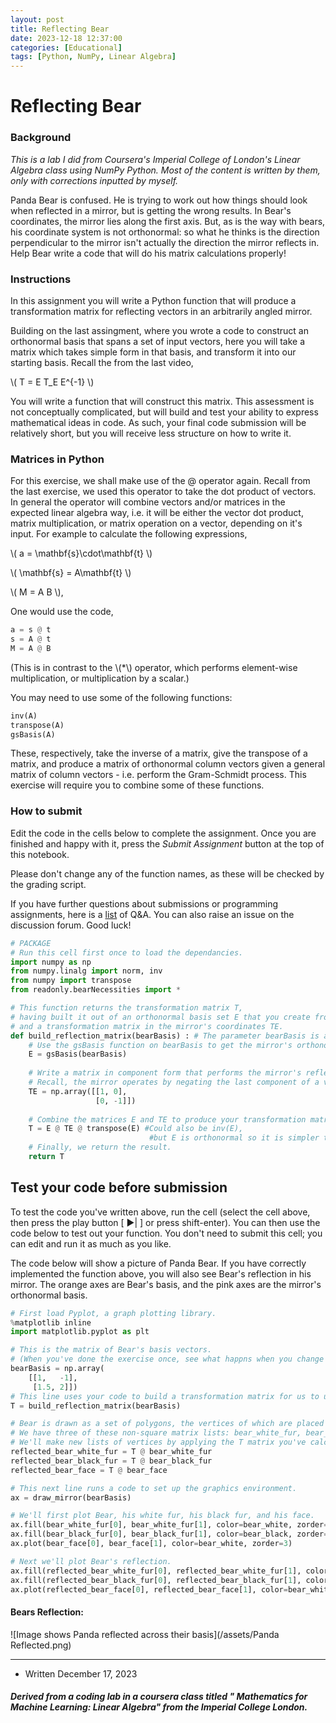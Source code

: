 ```yaml
---
layout: post
title: Reflecting Bear 
date: 2023-12-18 12:37:00
categories: [Educational]
tags: [Python, NumPy, Linear Algebra]
---
```


# Reflecting Bear
### Background
*This is a lab I did from Coursera's Imperial College of London's Linear Algebra class using NumPy Python. Most of the content is written by them, only with corrections inputted by myself.*

Panda Bear is confused. He is trying to work out how things should look when reflected in a mirror, but is getting the wrong results. In Bear's coordinates, the mirror lies along the first axis. But, as is the way with bears, his coordinate system is not orthonormal: so what he thinks is the direction perpendicular to the mirror isn't actually the direction the mirror reflects in. Help Bear write a code that will do his matrix calculations properly!

### Instructions
In this assignment you will write a Python function that will produce a transformation matrix for reflecting vectors in an arbitrarily angled mirror.

Building on the last assingment, where you wrote a code to construct an orthonormal basis that spans a set of input vectors, here you will take a matrix which takes simple form in that basis, and transform it into our starting basis. Recall the from the last video,

\\( T = E T_E E^{-1} \\)

You will write a function that will construct this matrix.
This assessment is not conceptually complicated, but will build and test your ability to express mathematical ideas in code.
As such, your final code submission will be relatively short, but you will receive less structure on how to write it.

### Matrices in Python
For this exercise, we shall make use of the @ operator again.
Recall from the last exercise, we used this operator to take the dot product of vectors.
In general the operator will combine vectors and/or matrices in the expected linear algebra way,
i.e. it will be either the vector dot product, matrix multiplication, or matrix operation on a vector, depending on it's input.
For example to calculate the following expressions,

\\( a = \mathbf{s}\cdot\mathbf{t} \\)

\\( \mathbf{s} = A\mathbf{t} \\)

\\( M = A B \\),

One would use the code,
```python
a = s @ t
s = A @ t
M = A @ B
```
(This is in contrast to the \\(*\\) operator, which performs element-wise multiplication, or multiplication by a scalar.)

You may need to use some of the following functions:
```python
inv(A)
transpose(A)
gsBasis(A)
```
These, respectively, take the inverse of a matrix, give the transpose of a matrix, and produce a matrix of orthonormal column vectors given a general matrix of column vectors - i.e. perform the Gram-Schmidt process.
This exercise will require you to combine some of these functions.

### How to submit
Edit the code in the cells below to complete the assignment.
Once you are finished and happy with it, press the *Submit Assignment* button at the top of this notebook.

Please don't change any of the function names, as these will be checked by the grading script.

If you have further questions about submissions or programming assignments, here is a [list](https://www.coursera.org/learn/linear-algebra-machine-learning/discussions/weeks/1/threads/jB4klkn5EeibtBIQyzFmQg) of Q&A. You can also raise an issue on the discussion forum. Good luck!


```python
# PACKAGE
# Run this cell first once to load the dependancies.
import numpy as np
from numpy.linalg import norm, inv
from numpy import transpose
from readonly.bearNecessities import *
```

```python
# This function returns the transformation matrix T,
# having built it out of an orthonormal basis set E that you create from Bear's Basis
# and a transformation matrix in the mirror's coordinates TE.
def build_reflection_matrix(bearBasis) : # The parameter bearBasis is a 2×2 matrix that is passed to the function.
    # Use the gsBasis function on bearBasis to get the mirror's orthonormal basis.
    E = gsBasis(bearBasis)
    
    # Write a matrix in component form that performs the mirror's reflection in the mirror's basis.
    # Recall, the mirror operates by negating the last component of a vector.
    TE = np.array([[1, 0],
                   [0, -1]])
    
    # Combine the matrices E and TE to produce your transformation matrix.
    T = E @ TE @ transpose(E) #Could also be inv(E), 
                               #but E is orthonormal so it is simpler to use transpose 
    # Finally, we return the result. 
    return T
```

## Test your code before submission
To test the code you've written above, run the cell (select the cell above, then press the play button [ ▶| ] or press shift-enter).
You can then use the code below to test out your function.
You don't need to submit this cell; you can edit and run it as much as you like.

The code below will show a picture of Panda Bear.
If you have correctly implemented the function above, you will also see Bear's reflection in his mirror.
The orange axes are Bear's basis, and the pink axes are the mirror's orthonormal basis.

```python
# First load Pyplot, a graph plotting library.
%matplotlib inline
import matplotlib.pyplot as plt

# This is the matrix of Bear's basis vectors.
# (When you've done the exercise once, see what happns when you change Bear's basis.)
bearBasis = np.array(
    [[1,   -1],
     [1.5, 2]])
# This line uses your code to build a transformation matrix for us to use.
T = build_reflection_matrix(bearBasis)

# Bear is drawn as a set of polygons, the vertices of which are placed as a matrix list of column vectors.
# We have three of these non-square matrix lists: bear_white_fur, bear_black_fur, and bear_face.
# We'll make new lists of vertices by applying the T matrix you've calculated.
reflected_bear_white_fur = T @ bear_white_fur
reflected_bear_black_fur = T @ bear_black_fur
reflected_bear_face = T @ bear_face

# This next line runs a code to set up the graphics environment.
ax = draw_mirror(bearBasis)

# We'll first plot Bear, his white fur, his black fur, and his face.
ax.fill(bear_white_fur[0], bear_white_fur[1], color=bear_white, zorder=1)
ax.fill(bear_black_fur[0], bear_black_fur[1], color=bear_black, zorder=2)
ax.plot(bear_face[0], bear_face[1], color=bear_white, zorder=3)

# Next we'll plot Bear's reflection.
ax.fill(reflected_bear_white_fur[0], reflected_bear_white_fur[1], color=bear_white, zorder=1)
ax.fill(reflected_bear_black_fur[0], reflected_bear_black_fur[1], color=bear_black, zorder=2)
ax.plot(reflected_bear_face[0], reflected_bear_face[1], color=bear_white, zorder=3);
```

#### Bears Reflection: 
![Image shows Panda reflected across their basis](/assets/Panda Reflected.png)






----
* Written December 17, 2023

##### Derived from a coding lab in a coursera class titled " Mathematics for Machine Learning: Linear Algebra" from the Imperial College London.

<script src="https://giscus.app/client.js"
        data-repo="[ENTER REPO HERE]"
        data-repo-id="[ENTER REPO ID HERE]"
        data-category="[ENTER CATEGORY NAME HERE]"
        data-category-id="[ENTER CATEGORY ID HERE]"
        data-mapping="pathname"
        data-strict="0"
        data-reactions-enabled="1"
        data-emit-metadata="0"
        data-input-position="bottom"
        data-theme="preferred_color_scheme"
        data-lang="en"
        crossorigin="anonymous"
        async>
</script>
